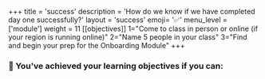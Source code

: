 +++
title = 'success'
description = 'How do we know if we have completed day one successfully?'
layout = 'success'
emoji= '✅'
menu_level = ['module']
weight = 11
[[objectives]]
1="Come to class in person or online (if your region is running online)"
2="Name 5 people in your class"
3="Find and begin your prep for the Onboarding Module"
+++

### 🎯 You've achieved your learning objectives if you can:

